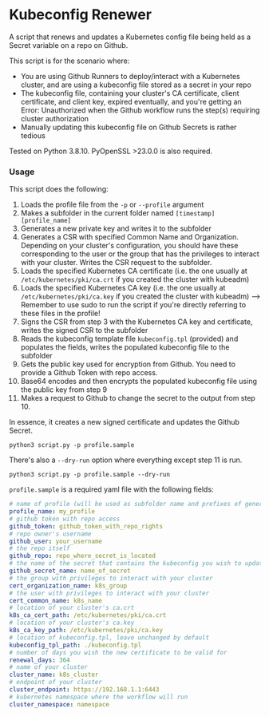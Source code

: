 # Kubeconfig Renewer

A script that renews and updates a Kubernetes config file being held as a Secret variable on a repo on Github.  

This script is for the scenario where:

  * You are using Github Runners to deploy/interact with a Kubernetes cluster, and are using a kubeconfig file stored as a secret in your repo
  * The kubeconfig file, containing your cluster's CA certificate, client certificate, and client key, expired eventually, and you're getting an Error: Unauthorized when the Github workflow runs the step(s) requiring cluster authorization
  * Manually updating this kubeconfig file on Github Secrets is rather tedious 

Tested on Python 3.8.10.  PyOpenSSL >23.0.0 is also required.

### Usage

This script does the following:

  1. Loads the profile file from the `-p` or `--profile` argument
  2. Makes a subfolder in the current folder named `[timestamp][profile_name]`
  3. Generates a new private key and writes it to the subfolder
  4. Generates a CSR with specified Common Name and Organization.  Depending on your cluster's configuration, you should have these corresponding to the user or the group that has the privileges to interact with your cluster. Writes the CSR request to the subfolder.
  5. Loads the specified Kubernetes CA certificate (i.e. the one usually at `/etc/kubernetes/pki/ca.crt` if you created the cluster with kubeadm)
  6. Loads the specified Kubernetes CA key (i.e. the one usually at `/etc/kubernetes/pki/ca.key` if you created the cluster with kubeadm) --> Remember to use sudo to run the script if you're directly referring to these files in the profile!
  7. Signs the CSR from step 3 with the Kubernetes CA key and certificate, writes the signed CSR to the subfolder
  8. Reads the kubeconfig template file `kubeconfig.tpl` (provided) and populates the fields, writes the populated kubeconfig file to the subfolder
  9. Gets the public key used for encryption from Github.  You need to provide a Github Token with repo access.
  10. Base64 encodes and then encrypts the populated kubeconfig file using the public key from step 9
  11. Makes a request to Github to change the secret to the output from step 10. 

In essence, it creates a new signed certificate and updates the Github Secret.

```
python3 script.py -p profile.sample
```

There's also a `--dry-run` option where everything except step 11 is run.

```
python3 script.py -p profile.sample --dry-run
```

`profile.sample` is a required yaml file with the following fields:

```yaml
# name of profile (will be used as subfolder name and prefixes of generated files)
profile_name: my_profile 
# github token with repo access
github_token: github_token_with_repo_rights
# repo owner's username
github_user: your_username
# the repo itself
github_repo: repo_where_secret_is_located
# the name of the secret that contains the kubeconfig you wish to update
github_secret_name: name_of_secret
# the group with privileges to interact with your cluster
cert_organization_name: k8s_group
# the user with privileges to interact with your cluster
cert_common_name: k8s_name
# location of your cluster's ca.crt
k8s_ca_cert_path: /etc/kubernetes/pki/ca.crt
# location of your cluster's ca.key
k8s_ca_key_path: /etc/kubernetes/pki/ca.key
# location of kubeconfig.tpl, leave unchanged by default
kubeconfig_tpl_path: ./kubeconfig.tpl
# number of days you wish the new certificate to be valid for
renewal_days: 364
# name of your cluster
cluster_name: k8s_cluster
# endpoint of your cluster
cluster_endpoint: https://192.168.1.1:6443
# kubernetes namespace where the workflow will run
cluster_namespace: namespace
```
